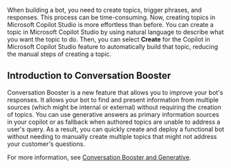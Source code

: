 When building a bot, you need to create topics, trigger phrases, and responses. This process can be time-consuming. Now, creating topics in Microsoft Copilot Studio is more effortless than before. You can create a topic in Microsoft Copilot Studio by using natural language to describe what you want the topic to do. Then, you can select **Create** for the Copilot in Microsoft Copilot Studio feature to automatically build that topic, reducing the manual steps of creating a topic.

## Introduction to Conversation Booster

Conversation Booster is a new feature that allows you to improve your bot's responses. It allows your bot to find and present information from multiple sources (which might be internal or external) without requiring the creation of topics. You can use generative answers as primary information sources in your copilot or as fallback when authored topics are unable to address a user's query. As a result, you can quickly create and deploy a functional bot without needing to manually create multiple topics that might not address your customer's questions.

For more information, see [Conversation Booster and Generative](/power-virtual-agents/nlu-boost-conversations/?azure-portal=true).
